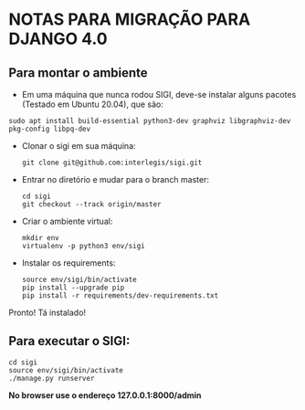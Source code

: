 NOTAS PARA MIGRAÇÃO PARA DJANGO 4.0
===================================

Para montar o ambiente
----------------------

* Em uma máquina que nunca rodou SIGI, deve-se instalar alguns pacotes (Testado em Ubuntu 20.04), que são:
```
sudo apt install build-essential python3-dev graphviz libgraphviz-dev pkg-config libpq-dev
```

* Clonar o sigi em sua máquina:
  ```
  git clone git@github.com:interlegis/sigi.git
  ```
* Entrar no diretório e mudar para o branch master:
  ```
  cd sigi
  git checkout --track origin/master
  ```
* Criar o ambiente virtual:
  ```
  mkdir env
  virtualenv -p python3 env/sigi
  ```
* Instalar os requirements:
  ```
  source env/sigi/bin/activate
  pip install --upgrade pip
  pip install -r requirements/dev-requirements.txt
  ```

Pronto! Tá instalado!

Para executar o SIGI:
---------------------
```
cd sigi
source env/sigi/bin/activate
./manage.py runserver
```
**No browser use o endereço 127.0.0.1:8000/admin**

